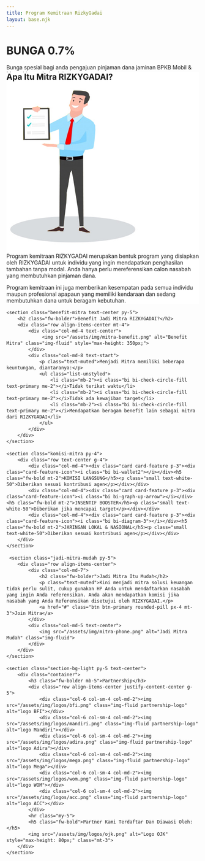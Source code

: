 ```yaml
---
title: Program Kemitraan RizkyGadai
layout: base.njk
---
```

<div class="hero-mitra text-white">
    <div class="container text-center text-md-start">
        <div class="row align-items-center">
            <div class="col-md-7">
                <h1 class="display-3 fw-bolder">BUNGA 0.7%</h1>
                <p class="lead">Bunga spesial bagi anda pengajuan pinjaman dana jaminan BPKB Mobil & Motor khusus bulan ini.</p>
                <div class="d-flex align-items-center mt-3">
                    <a href="/simulasi/" class="btn btn-hero fw-bold px-4 py-2">AJUKAN SEKARANG</a>
                    <img src="/assets/img/ic_promo.png" alt="QR Code" class="ms-3" style="height:40px;">
                </div>
            </div>
        </div>
    </div>
</div>

<div class="container my-5">
    <section class="apa-itu-mitra">
        <div class="card p-4 p-lg-5 shadow-lg border-0" style="margin-top: -100px; z-index: 10; position: relative; background-color: #fff;">
            <h2 class="fw-bolder text-center">Apa Itu Mitra RIZKYGADAI?</h2>
            <div class="row align-items-center mt-4">
                <div class="col-md-5 text-center">
                    <img src="/assets/img/mitra-meeting.png" alt="Ilustrasi Mitra" class="img-fluid rounded">
                </div>
                <div class="col-md-7">
                    <p class="text-muted">Program kemitraan RIZKYGADAI merupakan bentuk program yang disiapkan oleh RIZKYGADAI untuk individu yang ingin mendapatkan penghasilan tambahan tanpa modal. Anda hanya perlu mereferensikan calon nasabah yang membutuhkan pinjaman dana.</p>
                    <p class="text-muted">Program kemitraan ini juga memberikan kesempatan pada semua individu maupun profesional apapaun yang memiliki kendaraan dan sedang membutuhkan dana untuk beragam kebutuhan.</p>
                </div>
            </div>
        </div>
    </section>

    <section class="benefit-mitra text-center py-5">
        <h2 class="fw-bolder">Benefit Jadi Mitra RIZKYGADAI?</h2>
        <div class="row align-items-center mt-4">
            <div class="col-md-4 text-center">
                 <img src="/assets/img/mitra-benefit.png" alt="Benefit Mitra" class="img-fluid" style="max-height: 350px;">
            </div>
            <div class="col-md-8 text-start">
                <p class="text-muted">Menjadi Mitra memiliki beberapa keuntungan, diantaranya:</p>
                <ul class="list-unstyled">
                    <li class="mb-2"><i class="bi bi-check-circle-fill text-primary me-2"></i>Tidak terikat waktu</li>
                    <li class="mb-2"><i class="bi bi-check-circle-fill text-primary me-2"></i>Tidak ada kewajiban target</li>
                    <li class="mb-2"><i class="bi bi-check-circle-fill text-primary me-2"></i>Mendapatkan beragam benefit lain sebagai mitra dari RIZKYGADAI</li>
                </ul>
            </div>
        </div>
    </section>

    <section class="komisi-mitra py-4">
        <div class="row text-center g-4">
            <div class="col-md-4"><div class="card card-feature p-3"><div class="card-feature-icon"><i class="bi bi-wallet2"></i></div><h5 class="fw-bold mt-2">KOMISI LANGSUNG</h5><p class="small text-white-50">Diberikan sesuai kontribusi agen</p></div></div>
            <div class="col-md-4"><div class="card card-feature p-3"><div class="card-feature-icon"><i class="bi bi-graph-up-arrow"></i></div><h5 class="fw-bold mt-2">INSENTIF BOOSTER</h5><p class="small text-white-50">Diberikan jika mencapai target</p></div></div>
            <div class="col-md-4"><div class="card card-feature p-3"><div class="card-feature-icon"><i class="bi bi-diagram-3"></i></div><h5 class="fw-bold mt-2">JARINGAN LOKAL & NASIONAL</h5><p class="small text-white-50">Diberikan sesuai kontribusi agen</p></div></div>
        </div>
    </section>

     <section class="jadi-mitra-mudah py-5">
        <div class="row align-items-center">
            <div class="col-md-7">
                <h2 class="fw-bolder">Jadi Mitra Itu Mudah</h2>
                <p class="text-muted">Kini menjadi mitra solusi keuangan tidak perlu sulit, cukup gunakan HP Anda untuk mendaftarkan nasabah yang ingin Anda referensikan. Anda akan mendapatkan komisi jika nasabah yang Anda Referensikan disetujui oleh RIZKYGADAI.</p>
                <a href="#" class="btn btn-primary rounded-pill px-4 mt-3">Join Mitra</a>
            </div>
            <div class="col-md-5 text-center">
                <img src="/assets/img/mitra-phone.png" alt="Jadi Mitra Mudah" class="img-fluid">
            </div>
        </div>
    </section>
    
    <section class="section-bg-light py-5 text-center">
        <div class="container">
            <h3 class="fw-bolder mb-5">Partnership</h3>
            <div class="row align-items-center justify-content-center g-5">
                <div class="col-6 col-sm-4 col-md-2"><img src="/assets/img/logos/bfi.png" class="img-fluid partnership-logo" alt="logo BFI"></div>
                <div class="col-6 col-sm-4 col-md-2"><img src="/assets/img/logos/mandiri.png" class="img-fluid partnership-logo" alt="logo Mandiri"></div>
                <div class="col-6 col-sm-4 col-md-2"><img src="/assets/img/logos/adira.png" class="img-fluid partnership-logo" alt="logo Adira"></div>
                <div class="col-6 col-sm-4 col-md-2"><img src="/assets/img/logos/mega.png" class="img-fluid partnership-logo" alt="logo Mega"></div>
                <div class="col-6 col-sm-4 col-md-2"><img src="/assets/img/logos/wom.png" class="img-fluid partnership-logo" alt="logo WOM"></div>
                <div class="col-6 col-sm-4 col-md-2"><img src="/assets/img/logos/acc.png" class="img-fluid partnership-logo" alt="logo ACC"></div>
            </div>
            <hr class="my-5">
            <h5 class="fw-bold">Partner Kami Terdaftar Dan Diawasi Oleh:</h5>
            <img src="/assets/img/logos/ojk.png" alt="Logo OJK" style="max-height: 80px;" class="mt-3">
        </div>
    </section>
</div>